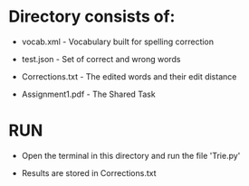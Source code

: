# Directory consists of:

- vocab.xml - Vocabulary built for spelling correction

- test.json - Set of correct and wrong words

- Corrections.txt - The edited words and their edit distance

- Assignment1.pdf - The Shared Task

# RUN 


- Open the terminal in this directory and run the file 'Trie.py'

- Results are stored in Corrections.txt